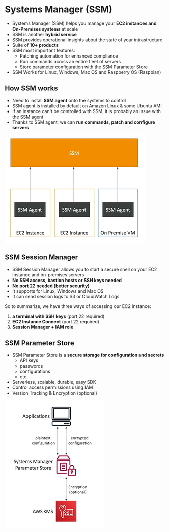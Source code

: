 # Systems Manager (SSM)  

- Systems Manager (SSM) helps you manage your **EC2 instances and On-Premises systems** at scale
- SSM is another **hybrid service**
- SSM provides operational insights about the state of your intrastructure
- Suite of **10+ products**
- SSM most important features:
    - Patching automation for enhanced compliance
    - Run commands across an entire fleet of servers
    - Store parameter configuration with the SSM Parameter Store
- SSM Works for Linux, Windows, Mac OS and Raspberry OS (Raspbian)

## How SSM works

- Need to install **SSM agent** onto the systems to control
- SSM agent is installed by default on Amazon Linux & some Ubuntu AMI
- If an instance can't be controlled with SSM, it is probably an issue with the SSM agent
- Thanks to SSM agent,  we can **run commands, patch and configure servers**

![Systems Manager](../../images/deploy/systems_manager.png)

## SSM Session Manager

- SSM Session Manager allows you to start a secure shell on your EC2 instance and on-premises servers 
- **No SSH access, bastion hosts or SSH keys needed**
- **No port 22 needed (better security)**
- It supports for Linux, Windows and Mac OS
- It can send session logs to S3 or CloudWatch Logs

So to summarize, we have three ways of accessing our EC2 instance:
1. **a terminal with SSH keys** (port 22 required)
2. **EC2 Instance Connect** (port 22 required)
3. **Session Manager + IAM role**

## SSM Parameter Store  

- SSM Parameter Store is a **secure storage for configuration and secrets**
    - API keys
    - passwords
    - configurations
    - etc.
- Serverless, scalable, durable, easy SDK
- Control access permissions using IAM
- Version Tracking & Encryption (optional)

![SSM Parameter Store ](../../images/deploy/ssm_parameter_store.png)